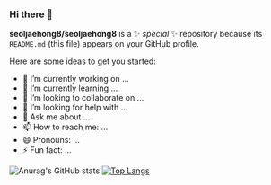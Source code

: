 ### Hi there 👋


**seoljaehong8/seoljaehong8** is a ✨ _special_ ✨ repository because its `README.md` (this file) appears on your GitHub profile.

Here are some ideas to get you started:

- 🔭 I’m currently working on ...
- 🌱 I’m currently learning ...
- 👯 I’m looking to collaborate on ...
- 🤔 I’m looking for help with ...
- 💬 Ask me about ...
- 📫 How to reach me: ...
- 😄 Pronouns: ...
- ⚡ Fun fact: ...

![Anurag's GitHub stats](https://github-readme-stats.vercel.app/api?username=seoljaehong8&show_icons=true&theme=radical)
[![Top Langs](https://github-readme-stats.vercel.app/api/top-langs/?username=seoljaehong8)](https://github.com/anuraghazra/github-readme-stats)

